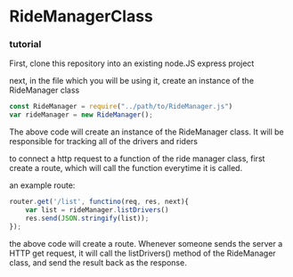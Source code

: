 # RideManagerClass


### tutorial ###

First, clone this repository into an existing node.JS express project

next, in the file which you will be using it, create an instance of the RideManager class

```javascript
const RideManager = require("../path/to/RideManager.js")
var rideManager = new RideManager(); 
```

The above code will create an instance of the RideManager class.  It will be 
responsible for tracking all of the drivers and riders


to connect a http request to a function of the ride manager class, first create
a route, which will call the function everytime it is called.  

an example route: 

```javascript
router.get('/list', functino(req, res, next){
    var list = rideManager.listDrivers() 
    res.send(JSON.stringify(list)); 
});
```

the above code will create a route.  Whenever someone sends the server a HTTP
get request, it will call the listDrivers() method of the RideManager class,
and send the result back as the response. 




